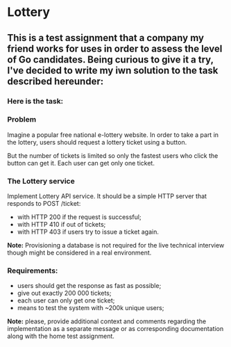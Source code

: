 # Lottery
## This is a test assignment that a company my friend works for uses in order to assess the level of Go candidates. Being curious to give it a try, I've decided to write my iwn solution to the task described hereunder:

### Here is the task:

### Problem

Imagine a popular free national e-lottery website. In order to take a part in the lottery, users should request a lottery ticket using a button. 

But the number of tickets is limited so only the fastest users who click the button can get it. Each user can get only one ticket.

### The Lottery service

Implement Lottery API service. It should be a simple HTTP server that responds to POST /ticket:
- with HTTP 200 if the request is successful;
- with HTTP 410 if out of tickets;
- with HTTP 403 if users try to issue a ticket again.

**Note:** Provisioning a database is not required for the live technical interview though might be considered in a real environment.

### Requirements:

- users should get the response as fast as possible;
- give out exactly 200 000 tickets;
- each user can only get one ticket;
- means to test the system with ~200k unique users;

**Note:** please, provide additional context and comments regarding the implementation as a separate message or as corresponding documentation along with the home test assignment.
